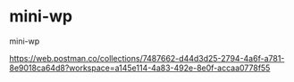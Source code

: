 # mini-wp
mini-wp

https://web.postman.co/collections/7487662-d44d3d25-2794-4a6f-a781-8e9018ca64d8?workspace=a145e114-4a83-492e-8e0f-accaa0778f55
